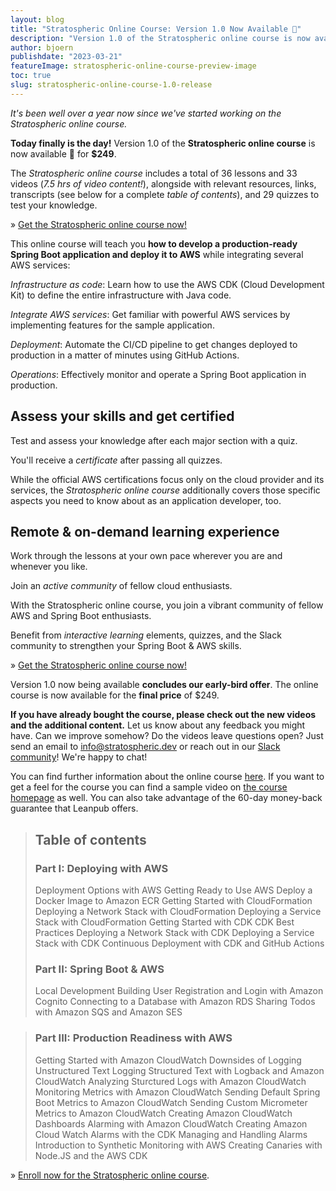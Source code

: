 ```yaml
---
layout: blog
title: "Stratospheric Online Course: Version 1.0 Now Available 🥳"
description: "Version 1.0 of the Stratospheric online course is now available for $249!"
author: bjoern
publishdate: "2023-03-21"
featureImage: stratospheric-online-course-preview-image
toc: true
slug: stratospheric-online-course-1.0-release
---
```


*It's been well over a year now since we've started working on the Stratospheric online course.*

**Today finally is the day!** Version 1.0 of the **Stratospheric online course** is now available 🥳 for **$249**.

The *Stratospheric online course* includes a total of 36 lessons and 33 videos (*7.5 hrs of video content!*), alongside with relevant resources, links,  transcripts (see below for a complete *table of contents*), and 29 quizzes to test your knowledge.

» [Get the Stratospheric online course now!](https://leanpub.com/c/stratospheric)

This online course will teach you **how to develop a production-ready Spring Boot application and deploy it to AWS** while integrating several AWS services:

*Infrastructure as code*: Learn how to use the AWS CDK (Cloud Development Kit) to define the entire infrastructure with Java code.

*Integrate AWS services*: Get familiar with powerful AWS services by implementing features for the sample application.

*Deployment*: Automate the CI/CD pipeline to get changes deployed to production in a matter of minutes using GitHub Actions.

*Operations*: Effectively monitor and operate a Spring Boot application in production.

## Assess your skills and get certified
Test and assess your knowledge after each major section with a quiz.

You'll receive a *certificate* after passing all quizzes.

While the official AWS certifications focus only on the cloud provider and its services, the *Stratospheric online course* additionally covers those specific aspects you need to know about as an application developer, too.

## Remote & on-demand learning experience
Work through the lessons at your own pace wherever you are and whenever you like.

Join an *active community* of fellow cloud enthusiasts.

With the Stratospheric online course, you join a vibrant community of fellow AWS and Spring Boot enthusiasts.

Benefit from *interactive learning* elements, quizzes, and the Slack community to strengthen your Spring Boot & AWS skills.

» [Get the Stratospheric online course now!](https://leanpub.com/c/stratospheric)

Version 1.0 now being available **concludes our early-bird offer**. The online course is now available for the **final price** of $249.

**If you have already bought the course, please check out the new videos and the additional content.** Let us know about any feedback you might have. Can we improve somehow? Do the videos leave questions open? Just send an email to [info@stratospheric.dev](mailto:info@stratospheric.dev) or reach out in our [Slack community](https://join.slack.com/t/stratospheric-dev/shared_invite/zt-u6s7vj1c-2MXeC9cRWZ8QQ5EHr7dsOQ)! We're happy to chat!

You can find further information about the online course [here](https://stratospheric.dev/online-course/). If you want to get a feel for the course you can find a sample video on [the course homepage](https://stratospheric.dev/online-course/) as well. You can also take advantage of the 60-day money-back guarantee that Leanpub offers.

> ## Table of contents
> 
> ### Part I: Deploying with AWS
> Deployment Options with AWS
> Getting Ready to Use AWS
> Deploy a Docker Image to Amazon ECR
> Getting Started with CloudFormation
> Deploying a Network Stack with CloudFormation
> Deploying a Service Stack with CloudFormation
> Getting Started with CDK
> CDK Best Practices
> Deploying a Network Stack with CDK
> Deploying a Service Stack with CDK
> Continuous Deployment with CDK and GitHub Actions
> 
> ### Part II: Spring Boot & AWS
> Local Development
> Building User Registration and Login with Amazon Cognito
> Connecting to a Database with Amazon RDS
> Sharing Todos with Amazon SQS and Amazon SES

> ### Part III: Production Readiness with AWS
> Getting Started with Amazon CloudWatch
> Downsides of Logging Unstructured Text
> Logging Structured Text with Logback and Amazon CloudWatch
> Analyzing Sturctured Logs with Amazon CloudWatch
> Monitoring Metrics with Amazon CloudWatch
> Sending Default Spring Boot Metrics to Amazon CloudWatch
> Sending Custom Micrometer Metrics to Amazon CloudWatch
> Creating Amazon CloudWatch Dashboards
> Alarming with Amazon CloudWatch
> Creating Amazon Cloud Watch Alarms with the CDK
> Managing and Handling Alarms
> Introduction to Synthetic Monitoring with AWS
> Creating Canaries with Node.JS and the AWS CDK

» [Enroll now for the Stratospheric online course](https://stratospheric.dev/online-course/).
